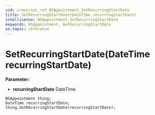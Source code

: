 ```yaml
---
uid: crmscript_ref_NSAppointment_SetRecurringStartDate
title: SetRecurringStartDate(DateTime recurringStartDate)
intellisense: NSAppointment.SetRecurringStartDate
keywords: NSAppointment, GetRecurringStartDate
so.topic: reference
---
```


# SetRecurringStartDate(DateTime recurringStartDate)

**Parameter:** 
 - **recurringStartDate** DateTime

```crmscript
NSAppointment thing;
DateTime recurringStartDate;
thing.SetRecurringStartDate(recurringStartDate);
```

